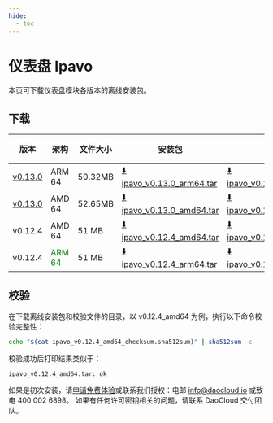 ```yaml
---
hide:
  - toc
---
```


# 仪表盘 Ipavo

本页可下载仪表盘模块各版本的离线安装包。

## 下载

| 版本 | 架构 | 文件大小 | 安装包 | 校验文件 | 更新日期  |
| ---- | --- | ------ | ----- | ------- | -------- |
| [v0.13.0](../../ipavo/intro/release-notes.md) | ARM 64 | 50.32MB | [:arrow_down: ipavo_v0.13.0_arm64.tar](https://qiniu-download-public.daocloud.io/DaoCloud_Enterprise/ipavo_v0.13.0_arm64.tar) | [:arrow_down: ipavo_v0.13.0_arm64_checksum.sha512sum](https://qiniu-download-public.daocloud.io/DaoCloud_Enterprise/ipavo_v0.13.0_arm64_checksum.sha512sum) | 2024-10-28 |
| [v0.13.0](../../ipavo/intro/release-notes.md) | AMD 64 | 52.65MB | [:arrow_down: ipavo_v0.13.0_amd64.tar](https://qiniu-download-public.daocloud.io/DaoCloud_Enterprise/ipavo_v0.13.0_amd64.tar) | [:arrow_down: ipavo_v0.13.0_amd64_checksum.sha512sum](https://qiniu-download-public.daocloud.io/DaoCloud_Enterprise/ipavo_v0.13.0_amd64_checksum.sha512sum) | 2024-10-28 |
| v0.12.4 | AMD 64 | 51 MB | [:arrow_down: ipavo_v0.12.4_amd64.tar](https://qiniu-download-public.daocloud.io/DaoCloud_Enterprise/ipavo_v0.12.4_amd64.tar) | [:arrow_down: ipavo_v0.12.4_amd64_checksum.sha512sum](https://qiniu-download-public.daocloud.io/DaoCloud_Enterprise/ipavo_v0.12.4_amd64_checksum.sha512sum) | 2024-10-12 |
| v0.12.4 | <font color="green">ARM 64</font> | 51 MB | [:arrow_down: ipavo_v0.12.4_arm64.tar](https://qiniu-download-public.daocloud.io/DaoCloud_Enterprise/ipavo_v0.12.4_arm64.tar) | [:arrow_down: ipavo_v0.12.4_arm64_checksum.sha512sum](https://qiniu-download-public.daocloud.io/DaoCloud_Enterprise/ipavo_v0.12.4_arm64_checksum.sha512sum) | 2024-10-12 |

## 校验

在下载离线安装包和校验文件的目录，以 v0.12.4_amd64 为例，执行以下命令校验完整性：

```sh
echo "$(cat ipavo_v0.12.4_amd64_checksum.sha512sum)" | sha512sum -c
```

校验成功后打印结果类似于：

```none
ipavo_v0.12.4_amd64.tar: ok
```

如果是初次安装，请[申请免费体验](../../dce/license0.md)或联系我们授权：电邮 info@daocloud.io 或致电 400 002 6898。
如果有任何许可密钥相关的问题，请联系 DaoCloud 交付团队。
